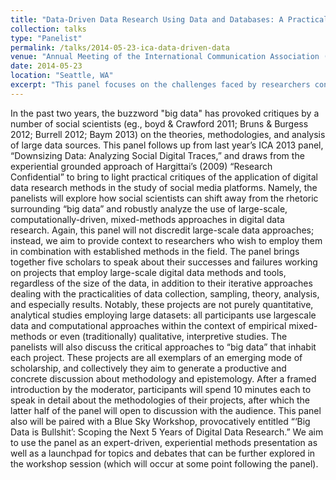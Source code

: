 ```yaml
---
title: "Data­-Driven Data Research Using Data and Databases: A Practical Critique of Methods and Approaches in “Big Data” Studies"
collection: talks
type: "Panelist"
permalink: /talks/2014-05-23-ica-data-driven-data
venue: "Annual Meeting of the International Communication Association (ICA)"
date: 2014-05-23
location: "Seattle, WA"
excerpt: "This panel focuses on the challenges faced by researchers conducting mixed-method research into online platforms, particularly where large amounts of data are widely available."
---
```


In the past two years, the buzzword &quot;big data&quot; has provoked critiques by a number of social scientists (eg., boyd &amp; Crawford 2011; Bruns &amp; Burgess 2012; Burrell 2012; Baym 2013) on the theories, methodologies, and analysis of large data sources. This panel follows up from last year’s ICA 2013 panel, “Downsizing Data: Analyzing Social Digital Traces,” and draws from the experiential grounded approach of Hargittai’s (2009) “Research Confidential” to bring to light practical critiques of the application of digital data research methods in the  study of social media platforms. Namely, the panelists will explore how social scientists can shift away from the rhetoric surrounding “big data” and robustly analyze the use of large-scale, computationally-driven, mixed-methods approaches in digital data research. Again, this panel will not discredit large-scale data approaches; instead, we aim to provide context to researchers who wish to employ them in combination with established methods in the field. The panel brings together five scholars to speak about their successes and failures working  on projects that employ large-scale digital data methods and tools, regardless of the size of the data, in addition to their iterative approaches dealing with the practicalities of data collection, sampling, theory, analysis, and especially results. Notably, these projects are not purely quantitative, analytical studies employing large datasets: all participants use largescale data and computational approaches within the context of empirical mixed-methods or even (traditionally) qualitative, interpretive studies. The panelists will also discuss the critical  approaches to “big data” that inhabit each project. These projects are all exemplars of an emerging mode of scholarship, and collectively they aim to generate a productive and concrete discussion about methodology and epistemology. After a framed introduction by the  moderator, participants will spend 10 minutes each to speak in detail about the methodologies of their projects, after which the latter half of the panel will open to discussion with the audience. This panel also will be paired with a Blue Sky Workshop, provocatively entitled “‘Big Data is Bullshit’: Scoping the Next 5 Years of Digital Data Research.” We aim to use the panel as an expert-driven, experiential methods presentation as well as a launchpad for topics and debates that can be further explored in the workshop session (which will occur at some point following the panel).
